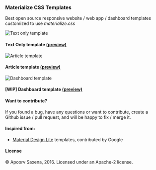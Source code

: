 ### Materialize CSS Templates

Best open source responsive website / web app / dashboard templates customized to use *materialize.css*

![Text only template](http://localhost:3000/assets/templates/text-only.jpg)
#### Text Only template [\(preview\)]()

![Article template](http://localhost:3000/assets/templates/article.jpg)
#### Article template [\(preview\)]()

![Dashboard template](http://localhost:3000/assets/templates/dashboard.jpg)
#### [WIP] Dashboard template [\(preview\)]()

#### Want to contribute?

If you found a bug, have any questions or want to contribute, create a Github issue / pull request, and will be happy to fix / merge it.

#### Inspired from:
- [Material Design Lite](https://github.com/google/material-design-lite/) templates, contributed by Google

#### License

© Apoorv Saxena, 2016. Licensed under an Apache-2 license.